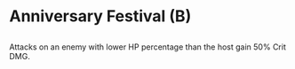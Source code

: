 # Anniversary Festival (B)

## 

Attacks on an enemy with lower HP percentage than the host gain 50% Crit DMG.